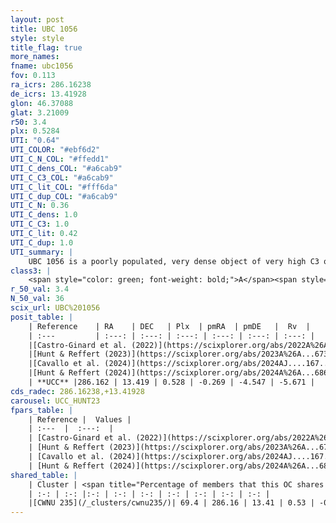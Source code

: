 ```yaml
---
layout: post
title: UBC 1056
style: style
title_flag: true
more_names: 
fname: ubc1056
fov: 0.113
ra_icrs: 286.16238
de_icrs: 13.41928
glon: 46.37088
glat: 3.21009
r50: 3.4
plx: 0.5284
UTI: "0.64"
UTI_COLOR: "#ebf6d2"
UTI_C_N_COL: "#ffedd1"
UTI_C_dens_COL: "#a6cab9"
UTI_C_C3_COL: "#a6cab9"
UTI_C_lit_COL: "#fff6da"
UTI_C_dup_COL: "#a6cab9"
UTI_C_N: 0.36
UTI_C_dens: 1.0
UTI_C_C3: 1.0
UTI_C_lit: 0.42
UTI_C_dup: 1.0
UTI_summary: |
    UBC 1056 is a poorly populated, very dense object of very high C3 quality. It was recently reported in the literature. This object shares a significant percentage of members with a later reported entry.
class3: |
    <span style="color: green; font-weight: bold;">A</span><span style="color: green; font-weight: bold;">A</span>
r_50_val: 3.4
N_50_val: 36
scix_url: UBC%201056
posit_table: |
    | Reference    | RA    | DEC   | Plx  | pmRA  | pmDE   |  Rv  |
    | :---         | :---: | :---: | :---: | :---: | :---: | :---: |
    |[Castro-Ginard et al. (2022)](https://scixplorer.org/abs/2022A%26A...661A.118C) | 286.14 | 13.42 | 0.52 | -0.27 | -4.55 | -5.47 |
    |[Hunt & Reffert (2023)](https://scixplorer.org/abs/2023A%26A...673A.114H) | 286.157 | 13.409 | 0.529 | -0.278 | -4.527 | 6.165 |
    |[Cavallo et al. (2024)](https://scixplorer.org/abs/2024AJ....167...12C) | 286.161 | 13.425 | 0.526 | -- | -- | -- |
    |[Hunt & Reffert (2024)](https://scixplorer.org/abs/2024A%26A...686A..42H) | 286.157 | 13.409 | 0.529 | -0.278 | -4.527 | 6.165 |
    | **UCC** |286.162 | 13.419 | 0.528 | -0.269 | -4.547 | -5.671 | 
cds_radec: 286.16238,+13.41928
carousel: UCC_HUNT23
fpars_table: |
    | Reference |  Values |
    | :---  |  :---:  |
    | [Castro-Ginard et al. (2022)](https://scixplorer.org/abs/2022A%26A...661A.118C) | `AV=2.195, Dist=2122, logAge=8.543` |
    | [Hunt & Reffert (2023)](https://scixplorer.org/abs/2023A%26A...673A.114H) | `AV50=2.841, diffAV50=2.223, MOD50=11.258, logAge50=8.42` |
    | [Cavallo et al. (2024)](https://scixplorer.org/abs/2024AJ....167...12C) | `AV50=3.21, dMod50=11.59, logAge50=8.07, [Fe/H]50=0.35` |
    | [Hunt & Reffert (2024)](https://scixplorer.org/abs/2024A%26A...686A..42H) | `MassJ=325.331` |
shared_table: |
    | Cluster | <span title="Percentage of members that this OC shares with the ones listed">%</span>   | RA   | DEC   | Plx   | pmRA  | pmDE  | Rv | UTI |
    | :-: | :-: |:-: | :-: | :-: | :-: | :-: | :-: | :-: |
    |[CWNU 235](/_clusters/cwnu235/)| 69.4 | 286.16 | 13.41 | 0.53 | -0.27 | -4.58 | -5.71 |0.0 |
---
```

